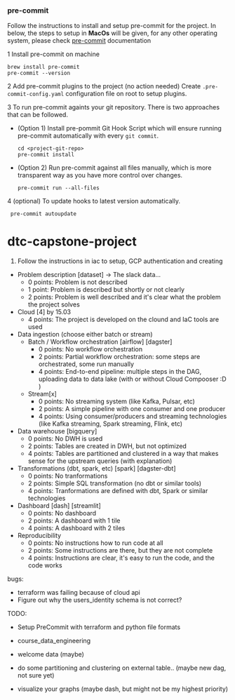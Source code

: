 ### pre-commit

Follow the instructions to install and setup pre-commit for the project.
In below, the steps to setup in **MacOs** will be given, for any other operating system,
please check [pre-commit](https://pre-commit.com/) documentation

1 Install pre-commit on machine
```shell
brew install pre-commit
pre-commit --version
```

2 Add pre-commit plugins to the project (no action needed)
Create `.pre-commit-config.yaml` configuration file on root to setup plugins.


3 To run pre-commit againts your git repository. There is two
approaches that can be followed.
- (Option 1) Install pre-pommit Git Hook Script which will ensure running pre-commit automatically with every `git commit`.
    ```shell
    cd <project-git-repo>
    pre-commit install
    ```
- (Option 2) Run pre-commit against all files manually, which is more transparent way as you have more control over changes.
    ```shell
    pre-commit run --all-files
    ```

4 (optional) To update hooks to latest version automatically.
```shell
 pre-commit autoupdate
```

# dtc-capstone-project

1. Follow the instructions in iac to setup, GCP authentication and creating

* Problem description [dataset] -> The slack data...
    * 0 points: Problem is not described
    * 1 point: Problem is described but shortly or not clearly
    * 2 points: Problem is well described and it's clear what the problem the project solves
* Cloud [4] by 15.03
    * 4 points: The project is developed on the clound and IaC tools are used
* Data ingestion (choose either batch or stream)
    * Batch / Workflow orchestration [airflow] [dagster]
        * 0 points: No workflow orchestration
        * 2 points: Partial workflow orchestration: some steps are orchestrated, some run manually
        * 4 points: End-to-end pipeline: multiple steps in the DAG, uploading data to data lake (with or without Cloud Compooser :D )
    * Stream[x]
        * 0 points: No streaming system (like Kafka, Pulsar, etc)
        * 2 points: A simple pipeline with one consumer and one producer
        * 4 points: Using consumer/producers and streaming technologies (like Kafka streaming, Spark streaming, Flink, etc)
* Data warehouse [bigquery]
    * 0 points: No DWH is used
    * 2 points: Tables are created in DWH, but not optimized
    * 4 points: Tables are partitioned and clustered in a way that makes sense for the upstream queries (with explanation)
* Transformations (dbt, spark, etc) [spark] [dagster-dbt]
    * 0 points: No tranformations
    * 2 points: Simple SQL transformation (no dbt or similar tools)
    * 4 points: Tranformations are defined with dbt, Spark or similar technologies
* Dashboard [dash] [streamlit]
    * 0 points: No dashboard
    * 2 points: A dashboard with 1 tile
    * 4 points: A dashboard with 2 tiles
* Reproducibility
    * 0 points: No instructions how to run code at all
    * 2 points: Some instructions are there, but they are not complete
    * 4 points: Instructions are clear, it's easy to run the code, and the code works








bugs:
- terraform was failing because of cloud api
- Figure out why the users_identity schema is not correct?

TODO:
- Setup PreCommit with terraform and python file formats
- course_data_engineering
- welcome data (maybe)

- do some partitioning and clustering on external table.. (maybe new dag, not sure yet)
- visualize your graphs (maybe dash, but might not be my highest priority)
